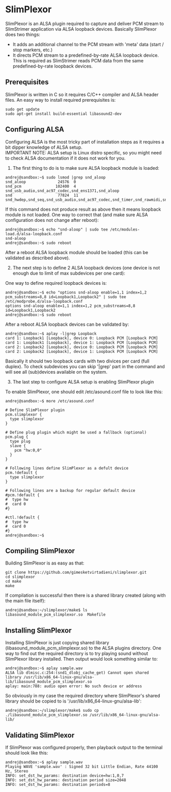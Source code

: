# SlimPlexor

SlimPlexor is an ALSA plugin required to capture and deliver PCM stream to SlimStrimer application via ALSA loopback devices.
Basically SlimPlexor does two things:
  * It adds an additional channel to the PCM stream with 'meta' data (start / stop markers, etc.)
  * It directs PCM stream to a predefined-by-rate ALSA loopback device. This is required as SlimStrimer reads PCM data from the same predefined-by-rate loopback devices.


## Prerequisites

SlimPlexor is written in C so it requires C/C++ compiler and ALSA header files.
An easy way to install required prerequisites is:

```
sudo get update
sudo apt-get install build-essential libasound2-dev
```


## Configuring ALSA

Configuring ALSA is the most tricky part of installation steps as it requires a bit dipper knowledge of ALSA setup.  
IMPORTANT NOTE: ALSA setup is Linux distro specific, so you might need to check ALSA documentation if it does not work for you.  

1. The first thing to do is to make sure ALSA loopback module is loaded:

```
andrej@sandbox:~$ sudo lsmod |grep snd_aloop
snd_aloop              24576  0
snd_pcm               102400  4 snd_usb_audio,snd_ac97_codec,snd_ens1371,snd_aloop
snd                    77824  11 snd_hwdep,snd_seq,snd_usb_audio,snd_ac97_codec,snd_timer,snd_rawmidi,snd_usbmidi_lib,snd_ens1371,snd_seq_device,snd_aloop,snd_pcm
```

If this command does not produce result as above then it means loopback module is not loaded.
One way to correct that (and make sure ALSA configuration does not change after reboot):

```
andrej@sandbox:~$ echo "snd-aloop" | sudo tee /etc/modules-load.d/alsa-loopback.conf
snd-aloop
andrej@sandbox:~$ sudo reboot
```
 
After a reboot ALSA loopback module should be loaded (this can be validated as described above).  

2. The next step is to define 2 ALSA loopback devices (one device is not enough due to limit of max subdevices per one card):

One way to define required loopback devices is:

```
andrej@sandbox:~$ echo "options snd-aloop enable=1,1 index=1,2 pcm_substreams=8,8 id=Loopback1,Loopback2" | sudo tee /etc/modprobe.d/alsa-loopback.conf
options snd-aloop enable=1,1 index=1,2 pcm_substreams=8,8 id=Loopback1,Loopback2
andrej@sandbox:~$ sudo reboot
```

After a reboot ALSA loopback devices can be validated by:

```
andrej@sandbox:~$ aplay -l|grep Loopback
card 1: Loopback1 [Loopback], device 0: Loopback PCM [Loopback PCM]
card 1: Loopback1 [Loopback], device 1: Loopback PCM [Loopback PCM]
card 2: Loopback2 [Loopback], device 0: Loopback PCM [Loopback PCM]
card 2: Loopback2 [Loopback], device 1: Loopback PCM [Loopback PCM]
```

Basically it should two loopback cards with two divices per card (full duplex).
To check subdevices you can skip '|grep' part in the command and will see all (sub)devices available on the system.

3. The last step to configure ALSA setup is enabling SlimPlexor plugin

To enable SlimPlexor, one should edit /etc/asound.conf file to look like this:
```
andrej@sandbox:~$ more /etc/asound.conf 

# Define SlimPlexor plugin
pcm.slimplexor {
  type slimplexor
}

# Define plug plugin which might be used a fallback (optional)
pcm.plug {
  type plug
  slave {
    pcm "hw:0,0"
  }
}

# Following lines define SlimPlexor as a defult device
pcm.!default {
  type slimplexor
}

# Following lines are a backup for regular default device
#pcm.!default {
#  type hw
#  card 0
#}

#ctl.!default {
#  type hw
#  card 0
#}
andrej@sandbox:~$
```


## Compiling SlimPlexor

Building SlimPlexor is as easy as that:

```
git clone https://github.com/gimesketvirtadieni/slimplexor.git
cd slimplexor
cd make
make
```

If compilation is successful then there is a shared library created (along with the main file itself):

```
andrej@sandbox:~/slimplexor/make$ ls
libasound_module_pcm_slimplexor.so  Makefile
```


## Installing SlimPlexor

Installing SlimPlexor is just copying shared library (libasound_module_pcm_slimplexor.so) to the ALSA plugins directory.
One way to find out the required directory is to try playing sound without SlimPlexor library installed.
Then output would look something similar to:

```
andrej@sandbox:~$ aplay sample.wav
ALSA lib dlmisc.c:254:(snd1_dlobj_cache_get) Cannot open shared library /usr/lib/x86_64-linux-gnu/alsa-lib/libasound_module_pcm_slimplexor.so
aplay: main:788: audio open error: No such device or address
```

So obviously in my case the required directory where SlimPlexor's shared library should be copied to is '/usr/lib/x86_64-linux-gnu/alsa-lib':

```
andrej@sandbox:~/slimplexor/make$ sudo cp ./libasound_module_pcm_slimplexor.so /usr/lib/x86_64-linux-gnu/alsa-lib/
```


## Validating SlimPlexor

If SlimPlexor was configured properly, then playback output to the terminal should look like this:

```
andrej@sandbox:~$ aplay sample.wav 
Playing WAVE 'sample.wav' : Signed 32 bit Little Endian, Rate 44100 Hz, Stereo
INFO: set_dst_hw_params: destination device=hw:1,0,7
INFO: set_dst_hw_params: destination period size=2048
INFO: set_dst_hw_params: destination periods=8
```

